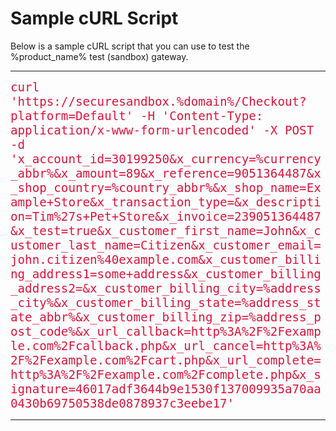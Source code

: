 # Sample cURL Script

Below is a sample cURL script that you can use to test the %product_name% test (sandbox) gateway.

<hr>
<div style="font-family: monospace; font-size:1.2rem; color: #DC143C; word-wrap: break-word !important;">
curl 'https://securesandbox.%domain%/Checkout?platform=Default'  -H 'Content-Type: application/x-www-form-urlencoded' -X POST -d 'x_account_id=30199250&x_currency=%currency_abbr%&x_amount=89&x_reference=9051364487&x_shop_country=%country_abbr%&x_shop_name=Example+Store&x_transaction_type=&x_description=Tim%27s+Pet+Store&x_invoice=239051364487&x_test=true&x_customer_first_name=John&x_customer_last_name=Citizen&x_customer_email=john.citizen%40example.com&x_customer_billing_address1=some+address&x_customer_billing_address2=&x_customer_billing_city=%address_city%&x_customer_billing_state=%address_state_abbr%&x_customer_billing_zip=%address_post_code%&x_url_callback=http%3A%2F%2Fexample.com%2Fcallback.php&x_url_cancel=http%3A%2F%2Fexample.com%2Fcart.php&x_url_complete=http%3A%2F%2Fexample.com%2Fcomplete.php&x_signature=46017adf3644b9e1530f137009935a70aa0430b69750538de0878937c3eebe17'
</div>
<hr>
